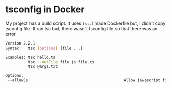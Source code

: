 # tsconfig in Docker

My project has a build script. It uses ``tsc``. I made Dockerfile but, I didn't copy tsconfig file. It ran tsc but, there wasn't tsconfig file so that there was an error.

```bash
Version 2.2.1
Syntax:   tsc [options] [file ...]

Examples: tsc hello.ts
          tsc --outFile file.js file.ts
          tsc @args.txt

Options:
 --allowJs                                          Allow javascript files to be compiled.
 ```